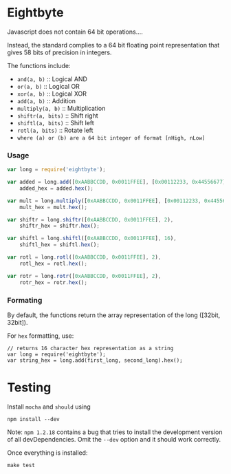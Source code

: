 Eightbyte
===============

Javascript does not contain 64 bit operations....

Instead, the standard complies to a 64 bit floating point representation that gives 58 bits of precision in integers.

The functions include:
  * `and(a, b)`       :: Logical AND
  * `or(a, b)`        :: Logical OR
  * `xor(a, b)`       :: Logical XOR
  * `add(a, b)`       :: Addition
  * `multiply(a, b)`  :: Multiplication
  * `shiftr(a, bits)` :: Shift right
  * `shiftl(a, bits)` :: Shift left
  * `rotl(a, bits)`   :: Rotate left
  * `where (a) or (b) are a 64 bit integer of format [nHigh, nLow]`

### Usage

````js
var long = require('eightbyte');

var added = long.add([0xAABBCCDD, 0x0011FFEE], [0x00112233, 0x44556677]),
    added_hex = added.hex();

var mult = long.multiply([0xAABBCCDD, 0x0011FFEE], [0x00112233, 0x44556677]),
    mult_hex = mult.hex();

var shiftr = long.shiftr([0xAABBCCDD, 0x0011FFEE], 2),
    shiftr_hex = shiftr.hex();

var shiftl = long.shiftl([0xAABBCCDD, 0x0011FFEE], 16),
    shiftl_hex = shiftl.hex();

var rotl = long.rotl([0xAABBCCDD, 0x0011FFEE], 2),
    rotl_hex = rotl.hex();

var rotr = long.rotr([0xAABBCCDD, 0x0011FFEE], 2),
    rotr_hex = rotr.hex();
````

### Formating

By default, the functions return the array representation of the long ([32bit, 32bit]).

For `hex` formatting, use:

    // returns 16 character hex representation as a string
    var long = require('eightbyte');
    var string_hex = long.add(first_long, second_long).hex();


Testing
===============

Install `mocha` and `should` using

    npm install --dev

Note: `npm 1.2.18` contains a bug that tries to install the development version of all devDependencies. Omit the `--dev` option and it should work correctly.

Once everything is installed:

    make test
